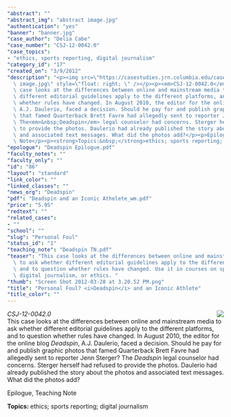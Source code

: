 ```yaml
---
"abstract": ""
"abstract_img": "abstract image.jpg"
"authentication": "yes"
"banner": "banner.jpg"
"case_author": "Delia Cabe"
"case_number": "CSJ-12-0042.0"
"case_topics":
- "ethics, sports reporting, digital journalism"
"category_id": "17"
"created_on": "3/9/2012"
"description": "<p><img src=\"https://casestudies.jrn.columbia.edu/casestudy/files/photos/569/abstract\
  \ image.jpg\" style=\"float: right; \" /></p><p><em>CSJ-12-0042.0</em><br />This\
  \ case looks at the differences between online and mainstream media to ask whether\
  \ different editorial guidelines apply to the different platforms, and to question\
  \ whether rules have changed. In August 2010, the editor for the online blog&nbsp;<em>Deadspin</em>,\
  \ A.J. Daulerio, faced a decision. Should he pay for and publish graphic photos\
  \ that famed Quarterback Brett Favre had allegedly sent to reporter Jenn Sterger?\
  \ The<em>&nbsp;Deadspin</em> legal counselor had concerns. Sterger herself had refused\
  \ to provide the photos. Daulerio had already published the story about the photos\
  \ and associated text messages. What did the photos add?</p><p>Epilogue, Teaching\
  \ Note</p><p><strong>Topics:&nbsp;</strong>ethics; sports reporting; digital journalism</p>"
"epologue": "Deadspin Epilogue.pdf"
"faculty_notes": ""
"faculty_only": ""
"id": "86"
"layout": "standard"
"link_color": ""
"linked_classes": ""
"news_org": "Deadspin"
"pdf": "Deadspin and an Iconic Athelete_wm.pdf"
"price": "5.95"
"redtext": ""
"related_cases":
- ""
"school": ""
"slug": "Personal Foul"
"status_id": "1"
"teaching_note": "Deadspin TN.pdf"
"teaser": "This case looks at the differences between online and mainstream media\
  \ to ask whether different editorial guidelines apply to the different platforms,\
  \ and to question whether rules have changed. Use it in courses on sports reporting,\
  \ digital journalism, or ethics. "
"thumb": "Screen Shot 2012-03-28 at 3.20.52 PM.png"
"title": "Personal Foul? <i>Deadspin</i> and an Iconic Athlete"
"title_color": ""
---
```

<p><img src="https://casestudies.jrn.columbia.edu/casestudy/files/photos/569/abstract image.jpg" style="float: right; " /></p><p><em>CSJ-12-0042.0</em><br />This case looks at the differences between online and mainstream media to ask whether different editorial guidelines apply to the different platforms, and to question whether rules have changed. In August 2010, the editor for the online blog&nbsp;<em>Deadspin</em>, A.J. Daulerio, faced a decision. Should he pay for and publish graphic photos that famed Quarterback Brett Favre had allegedly sent to reporter Jenn Sterger? The<em>&nbsp;Deadspin</em> legal counselor had concerns. Sterger herself had refused to provide the photos. Daulerio had already published the story about the photos and associated text messages. What did the photos add?</p><p>Epilogue, Teaching Note</p><p><strong>Topics:&nbsp;</strong>ethics; sports reporting; digital journalism</p>
